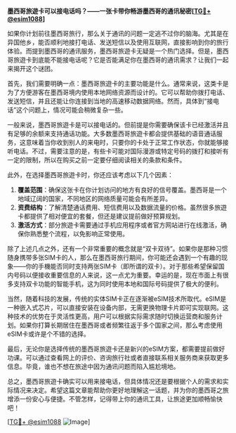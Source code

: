 **墨西哥旅遊卡可以接电话吗？——一张卡带你畅游墨西哥的通讯秘密[[TG💪+ @esim1088](https://t.me/s/esim1088)]**

如果你计划前往墨西哥旅行，那么关于通讯的问题一定逃不过你的脑海。尤其是在异国他乡，能否顺利地接打电话、发送短信以及使用互联网，直接影响到你的旅行体验。而提到墨西哥的通讯服务，墨西哥旅遊卡无疑是一个热门选择。但是，墨西哥旅遊卡到底能不能接电话呢？它是否能满足你在墨西哥的通讯需求？让我们一起来揭开这个谜团。

首先，我们需要明确一点：墨西哥旅遊卡的主要功能是什么。通常来说，这类卡是为了方便游客在墨西哥境内使用本地网络资源而设计的。它可以帮助你拨打电话、发送短信，并且还能让你连接到当地的高速移动数据网络。然而，具体到“接电话”这个问题上，情况可能会稍微复杂一些。

一般来说，墨西哥旅遊卡是可以接电话的。但前提是你需要确保该卡已经激活并且有足够的余额来支持通话功能。大多数墨西哥旅遊卡都会提供基础的语音通话服务，这意味着当你收到别人的来电时，只要你的卡处于正常工作状态，你就能够接听电话。不过，需要注意的是，有些卡可能对国际漫游或特定号码的拨打和接听有一定的限制，所以在购买之前一定要仔细阅读相关的条款和条件。

此外，在选择墨西哥旅遊卡时，你还应该考虑以下几个因素：

1. **覆盖范围**：确保这张卡在你计划访问的地方有良好的信号覆盖。墨西哥是一个地域辽阔的国家，不同地区的网络质量可能会有所差异。
2. **资费结构**：了解清楚通话费用、短信费用以及数据流量的价格。虽然很多旅遊卡都提供了相对便宜的套餐，但还是建议提前做好预算规划。
3. **激活方式**：部分旅遊卡需要通过手机应用程序或者官方网站进行在线激活，确保你熟悉整个流程，以免影响正常使用。

除了上述几点之外，还有一个非常重要的概念就是“双卡双待”。如果你是那种习惯随身携带多张SIM卡的人，那么在墨西哥旅行期间，你可能还会遇到一个有趣的现象——你的手機能否同时支持两张SIM卡（即所谓的双卡）。对于那些希望保留国内号码以便接收重要信息的人来说，这一点尤为重要。幸运的是，现在市面上有很多支持双卡功能的智能手机，这为同时使用本地和国际号码提供了极大的便利。

当然，随着科技的发展，传统的实体SIM卡正在逐渐被eSIM技术所取代。eSIM是一种嵌入式芯片，可以直接安装在设备内部，无需更换物理卡片即可实现联网。这种技术的优势在于灵活性更高，用户可以根据实际需求随时切换运营商和服务计划。如果你打算长期居住在墨西哥或者频繁往返于多个国家之间，那么考虑使用eSIM卡或许是个不错的选择。

最后，无论你是选择传统的墨西哥旅遊卡还是新兴的eSIM方案，都需要提前做好功课。可以通过查看网上的评价、咨询旅行社或者直接联系相关服务商来获取更多信息。毕竟，谁也不想在旅途中因为通讯问题而陷入尴尬境地。

总之，墨西哥旅遊卡确实可以用来接电话，但具体情况还是要根据个人的需求和实际情况来决定。希望这篇文章能帮助你更好地理解这一话题，并为你的墨西哥之旅增添一份安心与便捷。不管怎样，记得带上你的通讯工具，让旅途更加顺畅愉快吧！

[[TG💪+ @esim1088](https://t.me/s/esim1088) ![Image](https://i.postimg.cc/4NQfJmqS/Snipaste-2025-05-13-00-14-12.png)]